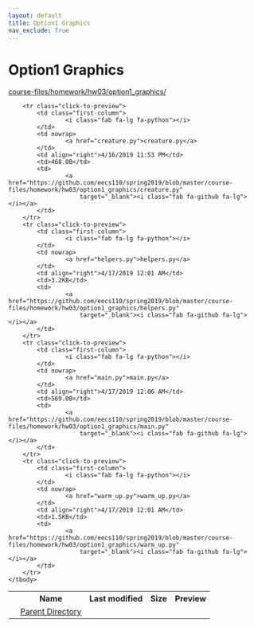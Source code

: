 ```yaml
---
layout: default
title: Option1 Graphics
nav_exclude: True
---
```


# Option1 Graphics

[course-files/homework/hw03/option1_graphics/](.)

<table class="tbl-files">
    <tbody>
        <tr>
            <th valign="top"></th>
            <th>Name</th>
            <th>Last modified</th>
            <th>Size</th>
            <th>Preview</th>
        </tr>
        <tr>
            <td valign="top">
                <i class="fa fa-folder-open"></i>
            </td>
            <td><a href="../">Parent Directory</a></td>
            <td>&nbsp;</td>
            <td>&nbsp;</td>
            <td>&nbsp;</td>
        </tr>

        <tr class="click-to-preview">
            <td class="first-column">
                    <i class="fab fa-lg fa-python"></i>
            </td>
            <td nowrap>
                    <a href="creature.py">creature.py</a>
            </td>
            <td align="right">4/16/2019 11:53 PM</td>
            <td>468.0B</td>
            <td>
                    <a href="https://github.com/eecs110/spring2019/blob/master/course-files/homework/hw03/option1_graphics/creature.py"
                        target="_blank"><i class="fab fa-github fa-lg"></i></a>
            </td>
        </tr>
        <tr class="click-to-preview">
            <td class="first-column">
                    <i class="fab fa-lg fa-python"></i>
            </td>
            <td nowrap>
                    <a href="helpers.py">helpers.py</a>
            </td>
            <td align="right">4/17/2019 12:01 AM</td>
            <td>3.2KB</td>
            <td>
                    <a href="https://github.com/eecs110/spring2019/blob/master/course-files/homework/hw03/option1_graphics/helpers.py"
                        target="_blank"><i class="fab fa-github fa-lg"></i></a>
            </td>
        </tr>
        <tr class="click-to-preview">
            <td class="first-column">
                    <i class="fab fa-lg fa-python"></i>
            </td>
            <td nowrap>
                    <a href="main.py">main.py</a>
            </td>
            <td align="right">4/17/2019 12:06 AM</td>
            <td>569.0B</td>
            <td>
                    <a href="https://github.com/eecs110/spring2019/blob/master/course-files/homework/hw03/option1_graphics/main.py"
                        target="_blank"><i class="fab fa-github fa-lg"></i></a>
            </td>
        </tr>
        <tr class="click-to-preview">
            <td class="first-column">
                    <i class="fab fa-lg fa-python"></i>
            </td>
            <td nowrap>
                    <a href="warm_up.py">warm_up.py</a>
            </td>
            <td align="right">4/17/2019 12:01 AM</td>
            <td>1.5KB</td>
            <td>
                    <a href="https://github.com/eecs110/spring2019/blob/master/course-files/homework/hw03/option1_graphics/warm_up.py"
                        target="_blank"><i class="fab fa-github fa-lg"></i></a>
            </td>
        </tr>
    </tbody>
</table>

